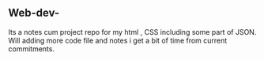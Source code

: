 ## Web-dev-
Its  a notes cum project repo for my html , CSS including some part of JSON. 
Will adding more code file and notes i get a bit of time from current commitments. 
